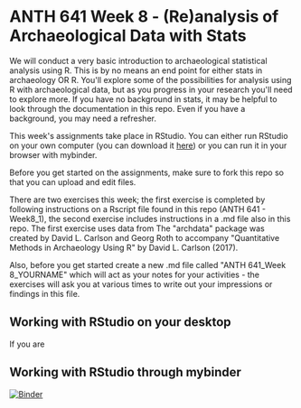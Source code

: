 # ANTH 641 Week 8 - (Re)analysis of Archaeological Data with Stats
We will conduct a very basic introduction to archaeological statistical analysis using R. This is by no means an end point for either stats in archaeology OR R. You'll explore some of the possibilities for analysis using R with archaeological data, but as you progress in your research you'll need to explore more. If you have no background in stats, it may be helpful to look through the documentation in this repo. Even if you have a background, you may need a refresher.

This week's assignments take place in RStudio. You can either run RStudio on your own computer (you can download it [here](https://rstudio.com/products/rstudio/download/#download)) or you can run it in your browser with mybinder. 

Before you get started on the assignments, make sure to fork this repo so that you can upload and edit files. 

There are two exercises this week; the first exercise is completed by following instructions on a Rscript file found in this repo (ANTH 641 - Week8_1), the second exercise includes instructions in a .md file also in this repo. The first exercise uses data from The "archdata" package was created by David L. Carlson and Georg Roth to accompany "Quantitative Methods in Archaeology Using R" by David L. Carlson (2017). 

Also, before you get started create a new .md file called "ANTH 641_Week 8_YOURNAME" which will act as your notes for your activities - the exercises will ask you at various times to write out your impressions or findings in this file. 



## Working with RStudio on your desktop
If you are 

## Working with RStudio through mybinder

[![Binder](https://mybinder.org/badge_logo.svg)](https://mybinder.org/v2/gh/kgarstki/Working-with-R/master)
